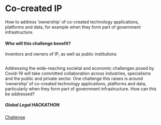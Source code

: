 # Co-created IP

How to address ‘ownership’ of co-created technology applications, platforms and data, for example when they form part of government infrastructure.

#### Who will this challenge benefit?
Inventors and owners of IP, as well as public institutions
## 
Addressing the wide-reaching societal and economic challenges posed by Covid-19 will take committed collaboration across industries, specialisms and the public and private sector. One challenge this raises is around ‘ownership’ of co-created technology applications, platforms and data, particularly when they form part of government infrastructure. How can this be addressed?

##### Global Legal HACKATHON 
[Challenge](https://challenge.globallegalhackathon.com/challenge/5ea01deb39d25000447bfbd5)